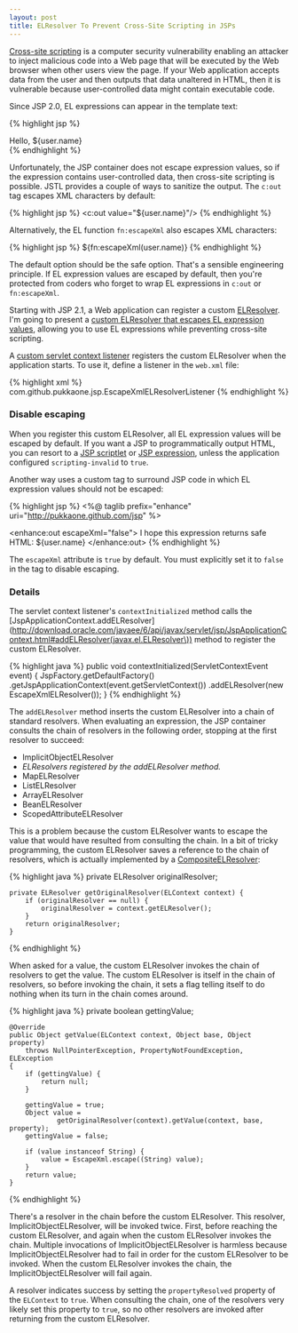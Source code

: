```yaml
---
layout: post
title: ELResolver To Prevent Cross-Site Scripting in JSPs
---
```


[Cross-site scripting](http://en.wikipedia.org/wiki/Cross-site_scripting) is a
computer security vulnerability enabling an attacker to inject malicious code
into a Web page that will be executed by the Web browser when other users view
the page.  If your Web application accepts data from the user and then outputs
that data unaltered in HTML, then it is vulnerable because user-controlled
data might contain executable code.

Since JSP 2.0, EL expressions can appear in the template text:

{% highlight jsp %}
<div id="greeting">Hello, ${user.name}</div>
{% endhighlight %}

Unfortunately, the JSP container does not escape expression values, so if the
expression contains user-controlled data, then cross-site scripting is
possible.  JSTL provides a couple of ways to sanitize the output.  The `c:out`
tag escapes XML characters by default:

{% highlight jsp %}
<c:out value="${user.name}"/>
{% endhighlight %}

Alternatively, the EL function `fn:escapeXml` also escapes XML characters:

{% highlight jsp %}
${fn:escapeXml(user.name)}
{% endhighlight %}

The default option should be the safe option.  That's a sensible engineering
principle.  If EL expression values are escaped by default, then you're
protected from coders who forget to wrap EL expressions in `c:out` or
`fn:escapeXml`.

Starting with JSP 2.1, a Web application can register a custom
[ELResolver](http://download.oracle.com/javaee/6/api/javax/el/ELResolver.html).
I'm going to present a
[custom ELResolver that escapes EL expression values](http://github.com/pukkaone/webappenhance/blob/master/src/com/github/pukkaone/jsp/EscapeXmlELResolver.java),
allowing you to use EL expressions while preventing cross-site scripting.

A
[custom servlet context listener](http://github.com/pukkaone/webappenhance/blob/master/src/com/github/pukkaone/jsp/EscapeXmlELResolverListener.java)
registers the custom ELResolver when the application starts.  To use
it, define a listener in the `web.xml` file:

{% highlight xml %}
<listener>
  <listener-class>com.github.pukkaone.jsp.EscapeXmlELResolverListener</listener-class>
</listener> 
{% endhighlight %}


### Disable escaping

When you register this custom ELResolver, all EL expression values will be
escaped by default.  If you want a JSP to programmatically output HTML, you
can resort to a
[JSP scriptlet](http://download.oracle.com/javaee/5/tutorial/doc/bnaou.html)
or
[JSP expression](http://download.oracle.com/javaee/5/tutorial/doc/bnaov.html),
unless the application configured `scripting-invalid` to `true`.

Another way uses a custom tag to surround JSP code in which EL expression values
should not be escaped:

{% highlight jsp %}
<%@ taglib prefix="enhance" uri="http://pukkaone.github.com/jsp" %>

<enhance:out escapeXml="false">
  I hope this expression returns safe HTML: ${user.name}
</enhance:out>
{% endhighlight %}

The `escapeXml` attribute is `true` by default.  You must explicitly set it to
`false` in the tag to disable escaping.


### Details

The servlet context listener's `contextInitialized` method calls the
[JspApplicationContext.addELResolver](http://download.oracle.com/javaee/6/api/javax/servlet/jsp/JspApplicationContext.html#addELResolver(javax.el.ELResolver\))
method to register the custom ELResolver.

{% highlight java %}
    public void contextInitialized(ServletContextEvent event) {
        JspFactory.getDefaultFactory()
                .getJspApplicationContext(event.getServletContext())
                .addELResolver(new EscapeXmlELResolver());
    }
{% endhighlight %}

The `addELResolver` method inserts the custom ELResolver into a chain of
standard resolvers.  When evaluating an expression, the JSP container consults
the chain of resolvers in the following order, stopping at the first resolver
to succeed:

 * ImplicitObjectELResolver
 * *ELResolvers registered by the addELResolver method.*
 * MapELResolver
 * ListELResolver
 * ArrayELResolver
 * BeanELResolver
 * ScopedAttributeELResolver

This is a problem because the custom ELResolver wants to escape the value that
would have resulted from consulting the chain.  In a bit of tricky programming,
the custom ELResolver saves a reference to the chain of resolvers, which is
actually implemented by a
[CompositeELResolver](http://download.oracle.com/javaee/6/api/javax/el/ELResolver.html):

{% highlight java %}
    private ELResolver originalResolver;
    
    private ELResolver getOriginalResolver(ELContext context) {
        if (originalResolver == null) {
            originalResolver = context.getELResolver();
        }
        return originalResolver;
    }
{% endhighlight %}

When asked for a value, the custom ELResolver invokes the chain of resolvers
to get the value.  The custom ELResolver is itself in the chain of resolvers,
so before invoking the chain, it sets a flag telling itself to do nothing when
its turn in the chain comes around.

{% highlight java %}
    private boolean gettingValue;

    @Override
    public Object getValue(ELContext context, Object base, Object property)
        throws NullPointerException, PropertyNotFoundException, ELException
    {
        if (gettingValue) {
            return null;
        }
        
        gettingValue = true;
        Object value =
                getOriginalResolver(context).getValue(context, base, property);
        gettingValue = false;

        if (value instanceof String) {
            value = EscapeXml.escape((String) value);
        }
        return value;
    }
{% endhighlight %}

There's a resolver in the chain before the custom ELResolver.  This resolver,
ImplicitObjectELResolver, will be invoked twice.  First, before reaching the
custom ELResolver, and again when the custom ELResolver invokes the chain.
Multiple invocations of ImplicitObjectELResolver is harmless because
ImplicitObjectELResolver had to fail in order for the custom ELResolver to be
invoked.  When the custom ELResolver invokes the chain, the
ImplicitObjectELResolver will fail again.

A resolver indicates success by setting the `propertyResolved` property of the
`ELContext` to `true`.  When consulting the chain, one of the resolvers very
likely set this property to `true`, so no other resolvers are invoked after
returning from the custom ELResolver.
